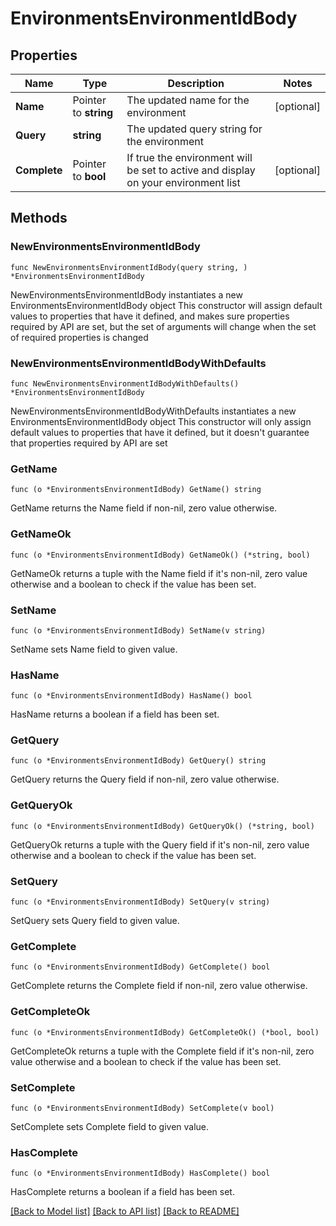 # EnvironmentsEnvironmentIdBody

## Properties

Name | Type | Description | Notes
------------ | ------------- | ------------- | -------------
**Name** | Pointer to **string** | The updated name for the environment | [optional] 
**Query** | **string** | The updated query string for the environment | 
**Complete** | Pointer to **bool** | If true the environment will be set to active and display on your environment list | [optional] 

## Methods

### NewEnvironmentsEnvironmentIdBody

`func NewEnvironmentsEnvironmentIdBody(query string, ) *EnvironmentsEnvironmentIdBody`

NewEnvironmentsEnvironmentIdBody instantiates a new EnvironmentsEnvironmentIdBody object
This constructor will assign default values to properties that have it defined,
and makes sure properties required by API are set, but the set of arguments
will change when the set of required properties is changed

### NewEnvironmentsEnvironmentIdBodyWithDefaults

`func NewEnvironmentsEnvironmentIdBodyWithDefaults() *EnvironmentsEnvironmentIdBody`

NewEnvironmentsEnvironmentIdBodyWithDefaults instantiates a new EnvironmentsEnvironmentIdBody object
This constructor will only assign default values to properties that have it defined,
but it doesn't guarantee that properties required by API are set

### GetName

`func (o *EnvironmentsEnvironmentIdBody) GetName() string`

GetName returns the Name field if non-nil, zero value otherwise.

### GetNameOk

`func (o *EnvironmentsEnvironmentIdBody) GetNameOk() (*string, bool)`

GetNameOk returns a tuple with the Name field if it's non-nil, zero value otherwise
and a boolean to check if the value has been set.

### SetName

`func (o *EnvironmentsEnvironmentIdBody) SetName(v string)`

SetName sets Name field to given value.

### HasName

`func (o *EnvironmentsEnvironmentIdBody) HasName() bool`

HasName returns a boolean if a field has been set.

### GetQuery

`func (o *EnvironmentsEnvironmentIdBody) GetQuery() string`

GetQuery returns the Query field if non-nil, zero value otherwise.

### GetQueryOk

`func (o *EnvironmentsEnvironmentIdBody) GetQueryOk() (*string, bool)`

GetQueryOk returns a tuple with the Query field if it's non-nil, zero value otherwise
and a boolean to check if the value has been set.

### SetQuery

`func (o *EnvironmentsEnvironmentIdBody) SetQuery(v string)`

SetQuery sets Query field to given value.


### GetComplete

`func (o *EnvironmentsEnvironmentIdBody) GetComplete() bool`

GetComplete returns the Complete field if non-nil, zero value otherwise.

### GetCompleteOk

`func (o *EnvironmentsEnvironmentIdBody) GetCompleteOk() (*bool, bool)`

GetCompleteOk returns a tuple with the Complete field if it's non-nil, zero value otherwise
and a boolean to check if the value has been set.

### SetComplete

`func (o *EnvironmentsEnvironmentIdBody) SetComplete(v bool)`

SetComplete sets Complete field to given value.

### HasComplete

`func (o *EnvironmentsEnvironmentIdBody) HasComplete() bool`

HasComplete returns a boolean if a field has been set.


[[Back to Model list]](../README.md#documentation-for-models) [[Back to API list]](../README.md#documentation-for-api-endpoints) [[Back to README]](../README.md)


